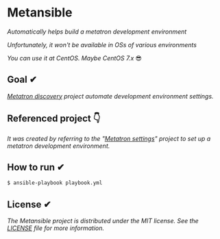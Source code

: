 # Metansible
*Automatically helps build a *metatron* development environment*

*Unfortunately, it won't be available in OSs of various environments*

*You can use it at CentOS. Maybe CentOS 7.x* 😎

## Goal ✔︎

*[Metatron discovery](https://github.com/metatron-app/metatron-discovery) project automate development environment settings.*


## Referenced project 👇

*It was created by referring to the "[Metatron settings](https://github.com/ninezero90hy/metatron-settings)" project to set up a metatron development environment.*

## How to run ✔︎

```bash
$ ansible-playbook playbook.yml
```

## License ✔︎
*The Metansible project is distributed under the MIT license. See the [LICENSE](LICENSE) file for more information.*
